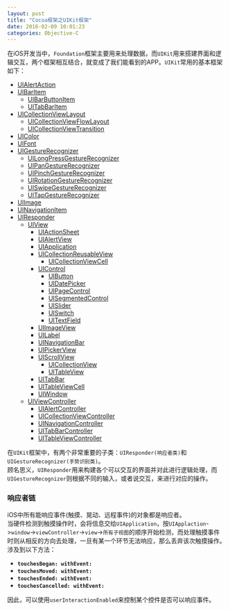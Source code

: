 ```yaml
---
layout: post
title: "Cocoa框架之UIKit框架"
date: 2016-02-09 10:01:23
categories: Objective-C
---
```


在iOS开发当中，`Foundation`框架主要用来处理数据，而`UIKit`用来搭建界面和逻辑交互，两个框架相互结合，就变成了我们能看到的APP。`UIKit`常用的基本框架如下：

- [UIAlertAction]()
- [UIBarItem]()
  - [UIBarButtonItem]() 
  - [UITabBarItem]()
- [UICollectionViewLayout]()
  - [UICollectionViewFlowLayout]()
  - [UICollectionViewTransition]()  
- [UIColor]()
- [UIFont]()
- [UIGestureRecognizer]()
  - [UILongPressGestureRecognizer]()
  - [UIPanGestureRecognizer]()
  - [UIPinchGestureRecognizer]()
  - [UIRotationGestureRecognizer]()
  - [UISwipeGestureRecognizer]()
  - [UITapGestureRecognizer]()
- [UIImage]()
- [UINavigationItem]()
- [UIResponder]()
  - [UIView]()
    - [UIActionSheet]()
    - [UIAlertView]()
    - [UIApplication]()
    - [UICollectionReusableView]()
      - [UICollectionViewCell]()
    - [UIControl]()
      - [UIButton]()
      - [UIDatePicker]()
      - [UIPageControl]()
      - [UISegmentedControl]()
      - [UISlider]()
      - [UISwitch]()
      - [UITextField]()
    - [UIImageView]()
    - [UILabel]()
    - [UINavigationBar]()
    - [UIPickerView]()
    - [UIScrollView]()
      - [UICollectionView]()
      - [UITableView]()
    - [UITabBar]()
    - [UITableViewCell]()
    - [UIWindow]()  
  - [UIViewController]()
    - [UIAlertController]()
    - [UICollectionViewController]()
    - [UINavigationController]()
    - [UITabBarController]()
    - [UITableViewController]()
    
在`UIKit`框架中，有两个非常重要的子类：`UIResponder(响应者类)`和`UIGestureRecognizer(手势识别类)`。   
顾名思义，`UIResponder`用来构建各个可以交互的界面并对此进行逻辑处理，而`UIGestureRecognizer`则根据不同的输入，或者说交互，来进行对应的操作。  

### 响应者链

iOS中所有能响应事件(触摸、晃动、远程事件)的对象都是响应者。   
当硬件检测到触摸操作时，会将信息交给`UIApplication`，按`UIApplaction`->`window`->`viewController`->`view`->`所有子视图`的顺序开始检测，而处理触摸事件时则从相反的方向去处理，一旦有某一个环节无法响应，那么丢弃该次触摸操作。涉及到以下方法：

- **`touchesBegan: withEvent:`**
- **`touchesMoved: withEvent:`**
- **`touchesEnded: withEvent:`**
- **`touchesCancelled: withEvent:`**
   
因此，可以使用`userInteractionEnabled`来控制某个控件是否可以响应事件。